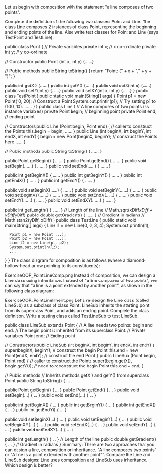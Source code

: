 Let us begin with composition with the statement "a line composes of two points".

Complete the definition of the following two classes: Point and Line. The class Line composes 2 instances of class Point, representing the beginning and ending points of the line. Also write test classes for Point and Line (says TestPoint and TestLine).

public class Point {
   // Private variables
   private int x;    // x co-ordinate
   private int y;    // y co-ordinate
   
   // Constructor
   public Point (int x, int y) {......}
   
   // Public methods
   public String toString() {
      return "Point: (" + x + "," + y + ")";
   }
   
   public int getX() {......}
   public int getY() {......}
   public void setX(int x) {......}
   public void setY(int y) {......}
   public void setXY(int x, int y) {......}
}
public class TestPoint {
   public static void main(String[] args) {
      Point p1 = new Point(10, 20);   // Construct a Point
      System.out.println(p1);
      // Try setting p1 to (100, 10).
      ......
   }
}
public class Line {
   // A line composes of two points (as instance variables)
   private Point begin;    // beginning point
   private Point end;      // ending point
   
   // Constructors
   public Line (Point begin, Point end) {  // caller to construct the Points
      this.begin = begin;
      ......
   }
   public Line (int beginX, int beginY, int endX, int endY) {
      begin = new Point(beginX, beginY);   // construct the Points here
      ......
   }
   
   // Public methods
   public String toString() { ...... }
   
   public Point getBegin() { ...... }
   public Point getEnd() { ...... }
   public void setBegin(......) { ...... }
   public void setEnd(......) { ...... }
   
   public int getBeginX() { ...... }
   public int getBeginY() { ...... }
   public int getEndX() { ...... }
   public int getEndY() { ...... }
   
   public void setBeginX(......) { ...... }
   public void setBeginY(......) { ...... }
   public void setBeginXY(......) { ...... }
   public void setEndX(......) { ...... }
   public void setEndY(......) { ...... }
   public void setEndXY(......) { ...... }
   
   public int getLength() { ...... } // Length of the line
                                     // Math.sqrt(xDiff*xDiff + yDiff*yDiff)
   public double getGradient() { ...... } // Gradient in radians
                                          // Math.atan2(yDiff, xDiff)
}
public class TestLine {
   public static void main(String[] args) {
      Line l1 = new Line(0, 0, 3, 4);
      System.out.println(l1);
   
      Point p1 = new Point(...);
      Point p2 = new Point(...);
      Line l2 = new Line(p1, p2);
      System.out.println(l2);
      ...
   }
}
The class diagram for composition is as follows (where a diamond-hollow-head arrow pointing to its constituents):

ExerciseOOP_PointLineComp.png
Instead of composition, we can design a Line class using inheritance. Instead of "a line composes of two points", we can say that "a line is a point extended by another point", as shown in the following class diagram:

ExerciseOOP_PointLineInherit.png
Let's re-design the Line class (called LineSub) as a subclass of class Point. LineSub inherits the starting point from its superclass Point, and adds an ending point. Complete the class definition. Write a testing class called TestLineSub to test LineSub.

public class LineSub extends Point {
   // A line needs two points: begin and end.
   // The begin point is inherited from its superclass Point.
   // Private variables
   Point end;               // Ending point
   
   // Constructors
   public LineSub (int beginX, int beginY, int endX, int endY) {
      super(beginX, beginY);             // construct the begin Point
      this.end = new Point(endX, endY);  // construct the end Point
   }
   public LineSub (Point begin, Point end) {  // caller to construct the Points
      super(begin.getX(), begin.getY());      // need to reconstruct the begin Point
      this.end = end;
   }
   
   // Public methods
   // Inherits methods getX() and getY() from superclass Point
   public String toString() { ... }
   
   public Point getBegin() { ... }
   public Point getEnd() { ... }
   public void setBegin(...) { ... }
   public void setEnd(...) { ... }
   
   public int getBeginX() { ... }
   public int getBeginY() { ... }
   public int getEndX() { ... }
   public int getEndY() { ... }
   
   public void setBeginX(...) { ... }
   public void setBeginY(...) { ... }
   public void setBeginXY(...) { ... }
   public void setEndX(...) { ... }
   public void setEndY(...) { ... }
   public void setEndXY(...) { ... }
   
   public int getLength() { ... }       // Length of the line
   public double getGradient() { ... }  // Gradient in radians
}
Summary: There are two approaches that you can design a line, composition or inheritance. "A line composes two points" or "A line is a point extended with another point"”. Compare the Line and LineSub designs: Line uses composition and LineSub uses inheritance. Which design is better?
